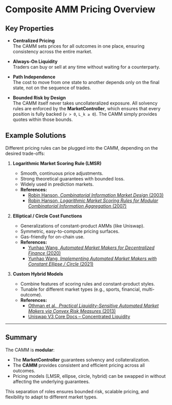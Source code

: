 # Composite AMM Pricing Overview

## Key Properties

- **Centralized Pricing**  
  The CAMM sets prices for all outcomes in one place, ensuring consistency across the entire market.  

- **Always-On Liquidity**  
  Traders can buy or sell at any time without waiting for a counterparty.  

- **Path Independence**  
  The cost to move from one state to another depends only on the final state, not on the sequence of trades.  

- **Bounded Risk by Design**  
  The CAMM itself never takes uncollateralized exposure. All solvency rules are enforced by the **MarketController**, which ensures that every position is fully backed (`v > 0`, `L_k ≥ 0`). The CAMM simply provides quotes within those bounds.  


## Example Solutions

Different pricing rules can be plugged into the CAMM, depending on the desired trade-offs:

1. **Logarithmic Market Scoring Rule (LMSR)**  
   - Smooth, continuous price adjustments.  
   - Strong theoretical guarantees with bounded loss.  
   - Widely used in prediction markets.  
   - **References:**  
     - [Robin Hanson, *Combinatorial Information Market Design* (2003)](https://mason.gmu.edu/~rhanson/combobet.pdf)  
     - [Robin Hanson, *Logarithmic Market Scoring Rules for Modular Combinatorial Information Aggregation* (2007)](https://www.gwern.net/docs/economics/2007-hanson.pdf)  

2. **Elliptical / Circle Cost Functions**  
   - Generalizations of constant-product AMMs (like Uniswap).  
   - Symmetric, easy-to-compute pricing surfaces.  
   - Gas-friendly for on-chain use.  
   - **References:**  
     - [Yunhao Wang, *Automated Market Makers for Decentralized Finance* (2020)](https://arxiv.org/abs/2009.01676)  
     - [Yunhao Wang, *Implementing Automated Market Makers with Constant Ellipse / Circle* (2021)](https://arxiv.org/abs/2103.03699)  

3. **Custom Hybrid Models**  
   - Combine features of scoring rules and constant-product styles.  
   - Tunable for different market types (e.g., sports, financial, multi-outcome).  
   - **References:**  
     - [Othman et al., *Practical Liquidity-Sensitive Automated Market Makers via Convex Risk Measures* (2013)](https://www.eecs.harvard.edu/cs286r/courses/fall13/papers/othman13.pdf)  
     - [Uniswap V3 Core Docs – Concentrated Liquidity](https://docs.uniswap.org/concepts/protocol/overview)  

---

## Summary

The CAMM is **modular**:  
- The **MarketController** guarantees solvency and collateralization.  
- The **CAMM** provides consistent and efficient pricing across all outcomes.  
- Pricing models (LMSR, ellipse, circle, hybrid) can be swapped in without affecting the underlying guarantees.  

This separation of roles ensures bounded risk, scalable pricing, and flexibility to adapt to different market types.  
